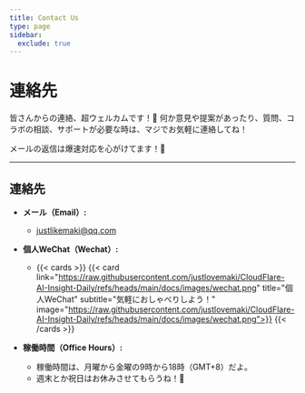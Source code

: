 ```yaml
---
title: Contact Us
type: page
sidebar:
  exclude: true
---
```

# 連絡先

皆さんからの連絡、超ウェルカムです！🚀 何か意見や提案があったり、質問、コラボの相談、サポートが必要な時は、マジでお気軽に連絡してね！

メールの返信は爆速対応を心がけてます！💨

---

## **連絡先**

*   **メール（Email）:**
    *   [justlikemaki@qq.com](mailto:justlikemaki@qq.com)

*   **個人WeChat（Wechat）:**
    *   {{< cards >}}
        {{< card link="https://raw.githubusercontent.com/justlovemaki/CloudFlare-AI-Insight-Daily/refs/heads/main/docs/images/wechat.png" title="個人WeChat" subtitle="気軽におしゃべりしよう！" image="https://raw.githubusercontent.com/justlovemaki/CloudFlare-AI-Insight-Daily/refs/heads/main/docs/images/wechat.png">}}
        {{< /cards >}}

*   **稼働時間（Office Hours）:**
    *   稼働時間は、月曜から金曜の9時から18時（GMT+8）だよ。
    *   週末とか祝日はお休みさせてもらうね！🙏